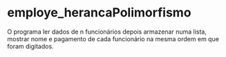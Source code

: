 # employe_herancaPolimorfismo
O programa ler dados de n funcionários depois armazenar numa lista, mostrar nome e pagamento de cada funcionário na mesma ordem em que foram digitados.
